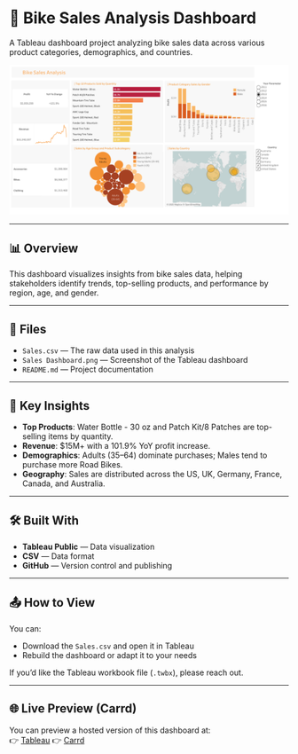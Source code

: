 # 🚴 Bike Sales Analysis Dashboard

A Tableau dashboard project analyzing bike sales data across various product categories, demographics, and countries.

![Bike Sales Dashboard](Sales%20Dashboard.png)

---

## 📊 Overview

This dashboard visualizes insights from bike sales data, helping stakeholders identify trends, top-selling products, and performance by region, age, and gender.

---

## 📁 Files

- `Sales.csv` — The raw data used in this analysis
- `Sales Dashboard.png` — Screenshot of the Tableau dashboard
- `README.md` — Project documentation

---

## 📌 Key Insights

- **Top Products**: Water Bottle - 30 oz and Patch Kit/8 Patches are top-selling items by quantity.
- **Revenue**: $15M+ with a 101.9% YoY profit increase.
- **Demographics**: Adults (35–64) dominate purchases; Males tend to purchase more Road Bikes.
- **Geography**: Sales are distributed across the US, UK, Germany, France, Canada, and Australia.

---

## 🛠 Built With

- **Tableau Public** — Data visualization
- **CSV** — Data format
- **GitHub** — Version control and publishing

---

## 📤 How to View

You can:

- Download the `Sales.csv` and open it in Tableau
- Rebuild the dashboard or adapt it to your needs

If you’d like the Tableau workbook file (`.twbx`), please reach out.

---

## 🌐 Live Preview (Carrd)

You can preview a hosted version of this dashboard at:  
👉 [Tableau](https://public.tableau.com/views/Portfolio_17545771211020/SalesDashboard?:language=en-GB&publish=yes&:sid=&:redirect=auth&:display_count=n&:origin=viz_share_link)
👉 [Carrd](https://tsvetakamenovabikesales.carrd.co)

